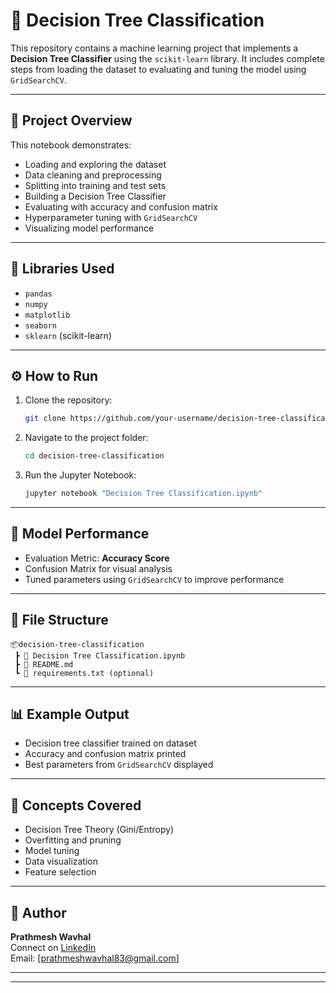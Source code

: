 
# 🌳 Decision Tree Classification

This repository contains a machine learning project that implements a **Decision Tree Classifier** using the `scikit-learn` library. It includes complete steps from loading the dataset to evaluating and tuning the model using `GridSearchCV`.

---

## 📌 Project Overview

This notebook demonstrates:

- Loading and exploring the dataset
- Data cleaning and preprocessing
- Splitting into training and test sets
- Building a Decision Tree Classifier
- Evaluating with accuracy and confusion matrix
- Hyperparameter tuning with `GridSearchCV`
- Visualizing model performance

---

## 🧰 Libraries Used

- `pandas`
- `numpy`
- `matplotlib`
- `seaborn`
- `sklearn` (scikit-learn)

---

## ⚙️ How to Run

1. Clone the repository:
    ```bash
    git clone https://github.com/your-username/decision-tree-classification.git
    ```

2. Navigate to the project folder:
    ```bash
    cd decision-tree-classification
    ```

3. Run the Jupyter Notebook:
    ```bash
    jupyter notebook "Decision Tree Classification.ipynb"
    ```

---

## 🧪 Model Performance

- Evaluation Metric: **Accuracy Score**
- Confusion Matrix for visual analysis
- Tuned parameters using `GridSearchCV` to improve performance

---

## 📁 File Structure

```
📦decision-tree-classification
 ┣ 📓 Decision Tree Classification.ipynb
 ┣ 📄 README.md
 ┗ 📄 requirements.txt (optional)
```

---

## 📊 Example Output

- Decision tree classifier trained on dataset
- Accuracy and confusion matrix printed
- Best parameters from `GridSearchCV` displayed

---

## 🧠 Concepts Covered

- Decision Tree Theory (Gini/Entropy)
- Overfitting and pruning
- Model tuning
- Data visualization
- Feature selection

---

## 📌 Author

**Prathmesh Wavhal**  
Connect on [LinkedIn](https://www.linkedin.com/in/prathmesh-wavhal-ab8170330/)  
Email: [prathmeshwavhal83@gmail.com]

---

---
